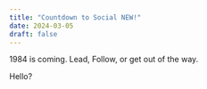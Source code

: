 ```yaml
---
title: "Countdown to Social NEW!"
date: 2024-03-05
draft: false
---
```

1984 is coming. Lead, Follow, or get out of the way.

 Hello?
 